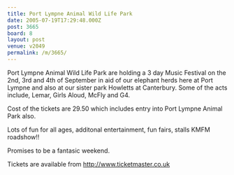 ```yaml
---
title: Port Lympne Animal Wild Life Park
date: 2005-07-19T17:29:48.000Z
post: 3665
board: 8
layout: post
venue: v2049
permalink: /m/3665/
---
```

Port Lympne Animal Wild Life Park are holding a 3 day Music Festival on the 2nd, 3rd and 4th of September in aid of our elephant herds here at Port Lympne and also at our sister park Howletts at Canterbury.  Some of the acts include, Lemar, Girls Aloud, McFly and G4.

Cost of the tickets are 29.50 which includes entry into Port Lympne Animal Park also.

Lots of fun for all ages, additonal entertainment, fun fairs, stalls KMFM roadshow!!

Promises to be a fantasic weekend.

Tickets are available from http://www.ticketmaster.co.uk
